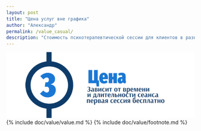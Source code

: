 ```yaml
---
layout: post
title: "Цена услуг вне графика"
author: "Александр"
permalink: /value_casual/
description: "Стоимость психотерапевтической сессии для клиентов в разных часовых поясах вне локального рабочего графика"
---
```


![Текущая стоимость сеансов психотерапии](/_img/3.png)
{% include doc/value/value.md %}
{% include doc/value/footnote.md %}


